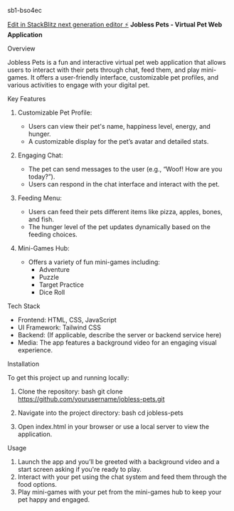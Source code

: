  sb1-bso4ec

[Edit in StackBlitz next generation editor ⚡️](https://stackblitz.com/~/github.com/mh4787/sb1-bso4ec)
 **Jobless Pets - Virtual Pet Web Application**

 Overview

Jobless Pets is a fun and interactive virtual pet web application that allows users to interact with their pets through chat, feed them, and play mini-games. It offers a user-friendly interface, customizable pet profiles, and various activities to engage with your digital pet.

Key Features

1. Customizable Pet Profile:
   - Users can view their pet's name, happiness level, energy, and hunger.
   - A customizable display for the pet’s avatar and detailed stats.

2. Engaging Chat:
   - The pet can send messages to the user (e.g., “Woof! How are you today?”).
   - Users can respond in the chat interface and interact with the pet.

3. Feeding Menu:
   - Users can feed their pets different items like pizza, apples, bones, and fish.
   - The hunger level of the pet updates dynamically based on the feeding choices.

4. Mini-Games Hub:
   - Offers a variety of fun mini-games including:
     - Adventure
     - Puzzle
     - Target Practice
     - Dice Roll

Tech Stack

- Frontend: HTML, CSS, JavaScript
- UI Framework: Tailwind CSS
- Backend: (If applicable, describe the server or backend service here)
- Media: The app features a background video for an engaging visual experience.

Installation

To get this project up and running locally:

1. Clone the repository:
   bash
   git clone https://github.com/yourusername/jobless-pets.git
   

2. Navigate into the project directory:
   bash
   cd jobless-pets
   

3. Open index.html in your browser or use a local server to view the application.

 Usage

1. Launch the app and you’ll be greeted with a background video and a start screen asking if you're ready to play.
2. Interact with your pet using the chat system and feed them through the food options.
3. Play mini-games with your pet from the mini-games hub to keep your pet happy and engaged.
